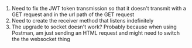 1. Need to fix the JWT token transmission so that it doesn't transmit with a GET request and in the url path of the GET request
2. Need to create the receiver method that listens indefinitely
3. The upgrade to socket doesn't work? Probably because when using Postman, am just sending an HTML request and might need to switch the the websocket thing